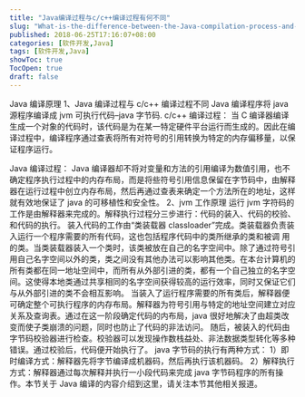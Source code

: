 ```yaml
---
title: "Java编译过程与c/c++编译过程有何不同"
slug: "What-is-the-difference-between-the-Java-compilation-process-and-the-c-c-compilation-process"
published: 2018-06-25T17:16:07+08:00
categories: [软件开发,Java]
tags: [软件开发,Java]
showToc: true
TocOpen: true
draft: false
---
```

Java 编译原理
1、Java 编译过程与 c/c++ 编译过程不同
Java 编译程序将 java 源程序编译成 jvm 可执行代码–java 字节码.
c/c++ 编译过程：
当 C 编译器编译生成一个对象的代码时，该代码是为在某一特定硬件平台运行而生成的。因此在编译过程中，编译程序通过查表将所有对符号的引用转换为特定的内存偏移量，以保证程序运行。
<!--more-->
Java 编译过程：
Java 编译器却不将对变量和方法的引用编译为数值引用，也不确定程序执行过程中的内存布局，而是将些符号引用信息保留在字节码中，由解释器在运行过程中创立内存布局，然后再通过查表来确定一个方法所在的地址，这样就有效地保证了 java 的可移植性和安全性。
2、jvm 工作原理
运行 jvm 字符码的工作是由解释器来完成的。解释执行过程分三步进行：代码的装入、代码的校验、和代码的执行。
装入代码的工作由“类装载器 classloader”完成。类装载器负责装入运行一个程序需要的所有代码，这也包括程序代码中的类所继承的类和被调
用的类。当类装载器装入一个类时，该类被放在自己的名字空间中。除了通过符号引用自己名字空间以外的类，类之间没有其他办法可以影响其他类。在本台计算机的所有类都在同一地址空间中，而所有从外部引进的类，都有一个自己独立的名字空间。这使得本地类通过共享相同的名字空间获得较高的运行效率，同时又保证它们与从外部引进的类不会相互影响。
当装入了运行程序需要的所有类后，解释器便可确定整个可执行程序的内存布局。解释器为符号引用与特定的地址空间建立对应关系及查询表。通过在这一阶段确定代码的内布局，java 很好地解决了由超类改变而使子类崩溃的问题，同时也防止了代码的非法访问。
随后，被装入的代码由字节码校验器进行检查。校验器可以发现操作数栈益处、非法数据类型转化等多种错误。通过校验后，代码便开始执行了。
java 字节码的执行有两种方式：
1）即时编译方式：解释器先将字节编译成机器码，然后再执行该机器码。
2）解释执行方式：解释器通过每次解释并执行一小段代码来完成 java 字节码程序的所有操作。本节关于 Java 编译的内容介绍到这里，请关注本节其他相关报道。